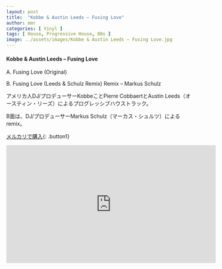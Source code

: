 ```yaml
---
layout: post
title:  "Kobbe & Austin Leeds – Fusing Love"
author: mmr
categories: [ Vinyl ]
tags: [ House, Progressive House, 00s ]
image: ../assets/images/Kobbe & Austin Leeds – Fusing Love.jpg
---
```


#### Kobbe & Austin Leeds – Fusing Love

A. Fusing Love (Original)

B. Fusing Love (Leeds & Schulz Remix) Remix – Markus Schulz

アメリカ人DJ/プロデューサーKobbeことPierre CobbaertとAustin Leeds（オースティン・リーズ）によるプログレッシブハウストラック。

B面は、DJ/プロデューサーMarkus Schulz（マーカス・シュルツ）によるremix。

[メルカリで購入](https://jp.mercari.com/item/m59349003998?afid=6142608987){: .button1}


<iframe width="560" height="315" src="https://www.youtube.com/embed/Qqn08DSjR9s?si=hA3dPVEBQtbgHsjR" title="YouTube video player" frameborder="0" allow="accelerometer; autoplay; clipboard-write; encrypted-media; gyroscope; picture-in-picture; web-share" referrerpolicy="strict-origin-when-cross-origin" allowfullscreen></iframe>